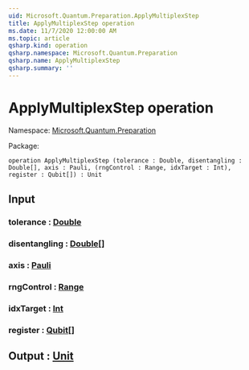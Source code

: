 ```yaml
---
uid: Microsoft.Quantum.Preparation.ApplyMultiplexStep
title: ApplyMultiplexStep operation
ms.date: 11/7/2020 12:00:00 AM
ms.topic: article
qsharp.kind: operation
qsharp.namespace: Microsoft.Quantum.Preparation
qsharp.name: ApplyMultiplexStep
qsharp.summary: ''
---
```


# ApplyMultiplexStep operation

Namespace: [Microsoft.Quantum.Preparation](xref:Microsoft.Quantum.Preparation)

Package: [](https://nuget.org/packages/)




```qsharp
operation ApplyMultiplexStep (tolerance : Double, disentangling : Double[], axis : Pauli, (rngControl : Range, idxTarget : Int), register : Qubit[]) : Unit
```


## Input

### tolerance : [Double](xref:microsoft.quantum.lang-ref.double)




### disentangling : [Double](xref:microsoft.quantum.lang-ref.double)[]




### axis : [Pauli](xref:microsoft.quantum.lang-ref.pauli)




### rngControl : [Range](xref:microsoft.quantum.lang-ref.range)




### idxTarget : [Int](xref:microsoft.quantum.lang-ref.int)




### register : [Qubit](xref:microsoft.quantum.lang-ref.qubit)[]





## Output : [Unit](xref:microsoft.quantum.lang-ref.unit)

